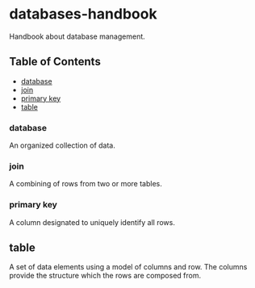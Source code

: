 # databases-handbook

Handbook about database management.

## Table of Contents
- [database](#database)
- [join](#join)
- [primary key](#primary-key)
- [table](#table)

### database
An organized collection of data.

### join
A combining of rows from two or more tables.

### primary key
A column designated to uniquely identify all rows.

## table
A set of data elements using a model of columns and row. The columns provide the structure which the rows are composed from.

